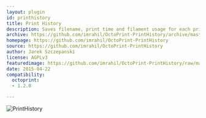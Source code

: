 ```yaml
---
layout: plugin
id: printhistory
title: Print History
description: Saves filename, print time and filament usage for each print
archive: https://github.com/imrahil/OctoPrint-PrintHistory/archive/master.zip
homepage: https://github.com/imrahil/OctoPrint-PrintHistory
source: https://github.com/imrahil/OctoPrint-PrintHistory
author: Jarek Szczepanski
license: AGPLv3
featuredimage: https://github.com/imrahil/OctoPrint-PrintHistory/raw/master/printhistory.png?raw=true
date: 2015-04-22
compatibility:
  octoprint:
  - 1.2.0

---
```


![PrintHistory](https://github.com/imrahil/OctoPrint-PrintHistory/raw/master/printhistory.png?raw=true)